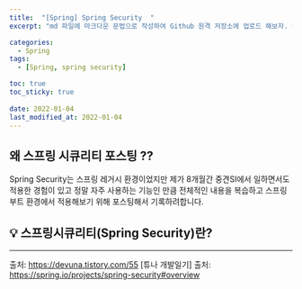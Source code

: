 ```yaml
---
title:  "[Spring] Spring Security  "
excerpt: "md 파일에 마크다운 문법으로 작성하여 Github 원격 저장소에 업로드 해보자. 에디터는 Visual Studio code 사용! 로컬 서버에서 확인도 해보자. "

categories:
  - Spring
tags:
  - [Spring, spring security]

toc: true
toc_sticky: true
 
date: 2022-01-04
last_modified_at: 2022-01-04
---
```


## 왜 스프링 시큐리티 포스팅 ??

Spring Security는 스프링 레거시 환경이었지만 제가 8개월간 중견SI에서 일하면서도 적용한 경험이 있고 정말 자주 사용하는 기능인 만큼 전체적인 내용을 복습하고 스프링 부트 환경에서 적용해보기 위해 포스팅해서 기록하려합니다. 

## 💡 스프링시큐리티(Spring Security)란?



















------

출처: https://devuna.tistory.com/55 [튜나 개발일기]
출처: https://spring.io/projects/spring-security#overview

